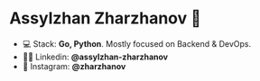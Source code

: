 <h1 align="left">Assylzhan Zharzhanov 👋</h1>

- 💻 Stack: **Go, Python**. Mostly focused on Backend & DevOps.
- 👨‍💻 Linkedin: **@assylzhan-zharzhanov**
- 📸 Instagram: **@zharzhanov**
<!-- - ❤️ Fall in love with: **@dearbissalina** -->

<!--
**AssylzhanZharzhanov/AssylzhanZharzhanov** is a ✨ _special_ ✨ repository because its `README.md` (this file) appears on your GitHub profile.

Here are some ideas to get you started:

- 🔭 I’m currently working on ...
- 🌱 I’m currently learning ...
- 👯 I’m looking to collaborate on ...
- 🤔 I’m looking for help with ...
- 💬 Ask me about ...
- 📫 How to reach me: ...
- 😄 Pronouns: ...
- ⚡ Fun fact: ...
-->
